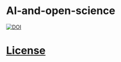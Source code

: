 # AI-and-open-science
[![DOI](https://zenodo.org/badge/{github_id}.svg)](https://zenodo.org/badge/latestdoi/{dreynes})
# [License](LICENSE)
